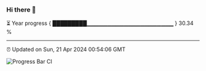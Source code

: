 ### Hi there 👋

⏳ Year progress { █████████▁▁▁▁▁▁▁▁▁▁▁▁▁▁▁▁▁▁▁▁▁ } 30.34 %

---

⏰ Updated on Sun, 21 Apr 2024 00:54:06 GMT

![Progress Bar CI](https://github.com/liununu/liununu/workflows/Progress%20Bar%20CI/badge.svg)
